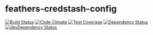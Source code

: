 # feathers-credstash-config


[![Build Status](https://travis-ci.org/ser-di/feathers-credstash-config.svg?branch=master)](https://travis-ci.org/ser-di/feathers-credstash-config)
[![Code Climate](https://codeclimate.com/github/ser-di/feathers-credstash-config.png)](https://codeclimate.com/github/ser-di/feathers-credstash-config)
[![Test Coverage](https://codeclimate.com/github/ser-di/feathers-credstash-config/badges/coverage.svg)](https://codeclimate.com/github/ser-di/feathers-credstash-config/coverage)
[![Dependency Status](https://david-dm.org/ser-di/feathers-credstash-config.svg)](https://david-dm.org/ser-di/feathers-credstash-config)
[![devDependency Status](https://david-dm.org/ser-di/feathers-credstash-config/dev-status.svg)](https://david-dm.org/ser-di/feathers-credstash-config/?type=dev)